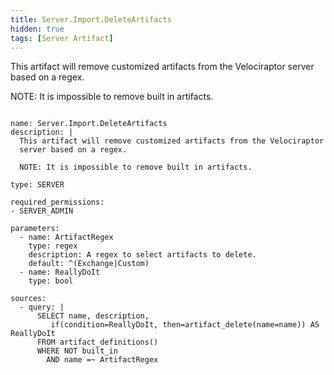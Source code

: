 ```yaml
---
title: Server.Import.DeleteArtifacts
hidden: true
tags: [Server Artifact]
---
```


This artifact will remove customized artifacts from the Velociraptor
server based on a regex.

NOTE: It is impossible to remove built in artifacts.


<pre><code class="language-yaml">
name: Server.Import.DeleteArtifacts
description: |
  This artifact will remove customized artifacts from the Velociraptor
  server based on a regex.

  NOTE: It is impossible to remove built in artifacts.

type: SERVER

required_permissions:
- SERVER_ADMIN

parameters:
  - name: ArtifactRegex
    type: regex
    description: A regex to select artifacts to delete.
    default: ^(Exchange|Custom)
  - name: ReallyDoIt
    type: bool

sources:
  - query: |
      SELECT name, description,
         if(condition=ReallyDoIt, then=artifact_delete(name=name)) AS ReallyDoIt
      FROM artifact_definitions()
      WHERE NOT built_in
        AND name =~ ArtifactRegex

</code></pre>

